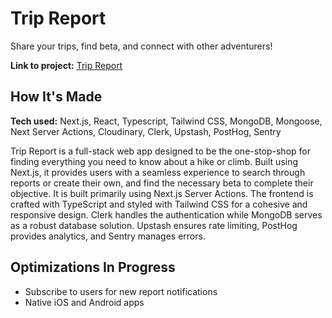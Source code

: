 # Trip Report

Share your trips, find beta, and connect with other adventurers!

**Link to project:** [Trip Report](https://tripreport.co)

## How It's Made

**Tech used:** Next.js, React, Typescript, Tailwind CSS, MongoDB, Mongoose, Next Server Actions, Cloudinary, Clerk, Upstash, PostHog, Sentry

Trip Report is a full-stack web app designed to be the one-stop-shop for finding everything you need to know about a hike or climb. Built using Next.js, it provides users with a seamless experience to search through reports or create their own, and find the necessary beta to complete their objective. It is built primarily using Next.js Server Actions. The frontend is crafted with TypeScript and styled with Tailwind CSS for a cohesive and responsive design. Clerk handles the authentication while MongoDB serves as a robust database solution. Upstash ensures rate limiting, PostHog provides analytics, and Sentry manages errors.

## Optimizations In Progress

- Subscribe to users for new report notifications
- Native iOS and Android apps
